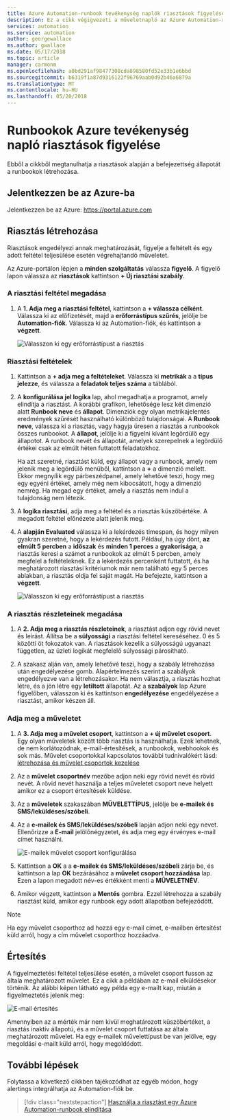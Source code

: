 ```yaml
---
title: Azure Automation-runbook tevékenység naplók riasztások figyelése
description: Ez a cikk végigvezeti a műveletnapló az Azure Automation-runbook figyelése
services: automation
ms.service: automation
author: georgewallace
ms.author: gwallace
ms.date: 05/17/2018
ms.topic: article
manager: carmonm
ms.openlocfilehash: a0bd291af98477308cda898580fd52e33b1e6bbd
ms.sourcegitcommit: b6319f1a87d9316122f96769aab0d92b46a6879a
ms.translationtype: MT
ms.contentlocale: hu-HU
ms.lasthandoff: 05/20/2018
---
```

# <a name="monitoring-runbooks-with-azure-activity-log-alerts"></a>Runbookok Azure tevékenység napló riasztások figyelése

Ebből a cikkből megtanulhatja a riasztások alapján a befejezettség állapotát a runbookok létrehozása.

## <a name="log-in-to-azure"></a>Jelentkezzen be az Azure-ba

Jelentkezzen be az Azure: https://portal.azure.com

## <a name="create-alert"></a>Riasztás létrehozása

Riasztások engedélyezi annak meghatározását, figyelje a feltételt és egy adott feltétel teljesülése esetén végrehajtandó műveletet.

Az Azure-portálon lépjen a **minden szolgáltatás** válassza **figyelő**. A figyelő lapon válassza az **riasztások** kattintson **+ Új riasztási szabály**.

### <a name="define-the-alert-condition"></a>A riasztási feltétel megadása

1. A **1. Adja meg a riasztási feltétel**, kattintson a **+ válassza célként**. Válassza ki az előfizetését, majd a **erőforrástípus szűrés**, jelölje be **Automation-fiók**. Válassza ki az Automation-fiók, és kattintson a **végzett**.

   ![Válasszon ki egy erőforrástípust a riasztás](./media/automation-alert-activity-log/select-resource.png)

### <a name="configure-alert-criteria"></a>Riasztási feltételek

1. Kattintson a **+ adja meg a feltételeket**. Válassza ki **metrikák** a a **típus jelezze**, és válassza a **feladatok teljes száma** a táblából.

1. A **konfigurálása jel logika** lap, ahol megadhatja a programot, amely elindítja a riasztást. A korábbi grafikon, lehetősége lesz két dimenzió alatt **Runbook neve** és **állapot**. Dimenziók egy olyan metrikajelentés eredmények szűrését használható különböző tulajdonságai. A **Runbook neve**, válassza ki a riasztás, vagy hagyja üresen a riasztás a runbookok összes runbookot. A **állapot**, jelölje ki a figyelni kívánt legördülő egy állapotot. A runbook nevét és állapotát, amelyek szerepelnek a legördülő értékei csak az elmúlt héten futtatott feladatokhoz.

   Ha azt szeretné, riasztást küld, egy állapot vagy a runbook, amely nem jelenik meg a legördülő menüből, kattintson a **\+** a dimenzió mellett. Ekkor megnyílik egy párbeszédpanel, amely lehetővé teszi, hogy meg egy egyéni értéket, amely még nem kibocsátott, hogy a dimenzió nemrég. Ha megad egy értéket, amely a riasztás nem indul a tulajdonság nem létezik.

1. A **logika riasztási**, adja meg a feltétel és a riasztás küszöbértéke. A megadott feltétel előnézete alatt jelenik meg.

1. A **alapján Evaluated** válassza ki a lekérdezés timespan, és hogy milyen gyakran szeretné, hogy a lekérdezés futott. Például, ha úgy dönt, **az elmúlt 5 percben** a **időszak** és **minden 1 perces** a **gyakorisága**, a riasztás keresi a számot a runbookok az elmúlt 5 percben, amely megfelel a feltételeknek. Ez a lekérdezés percenként futtatott, és ha meghatározott riasztási kritériumok már nem található egy 5 perces ablakban, a riasztás oldja fel saját magát. Ha befejezte, kattintson a **végzett**.

   ![Válasszon ki egy erőforrástípust a riasztás](./media/automation-alert-activity-log/configure-signal-logic.png)

### <a name="define-alert-details"></a>A riasztás részleteinek megadása

1. A **2. Adja meg a riasztás részleteinek**, a riasztást adjon egy rövid nevet és leírást. Állítsa be a **súlyossági** a riasztási feltétel kereséséhez. 0 és 5 közötti öt fokozatok van. A riasztások kezelik a súlyosságú ugyanazt független, az üzleti logikát megfelelő súlyossági párosítható.

1. A szakasz alján van, amely lehetővé teszi, hogy a szabály létrehozása után engedélyezése gomb. Alapértelmezés szerint a szabályok engedélyezve van a létrehozásakor. Ha nem választja, a riasztás hozhat létre, és a jön létre egy **letiltott** állapotát. Az a **szabályok** lap Azure figyelőben, válasszon ki és kattintson **engedélyezése** engedélyezése a riasztást, amikor készen áll.

### <a name="define-the-action-to-take"></a>Adja meg a műveletet

1. A **3. Adja meg a művelet csoport**, kattintson a **+ új művelet csoport**. Egy olyan műveletek között több riasztás is használhatja. Ezek lehetnek, de nem korlátozódnak, e-mail-értesítések, a runbookok, webhookok és sok más. Művelet csoportokkal kapcsolatos további tudnivalókért lásd: [létrehozása és művelet csoportok kezelése](../monitoring-and-diagnostics/monitoring-action-groups.md)

1. Az a **művelet csoportnév** mezőbe adjon neki egy rövid nevét és rövid nevét. A rövid nevét használja a teljes műveletet csoport neve helyett amikor ez a csoport értesítések küldése.

1. Az a **műveletek** szakaszában **MŰVELETTÍPUS**, jelölje be **e-mailek és SMS/leküldéses/szóbeli**.

1. Az a **e-mailek és SMS/leküldéses/szóbeli** lapján adjon neki egy nevet. Ellenőrizze a **E-mail** jelölőnégyzetet, és adja meg egy érvényes e-mail címet használni.

   ![E-mailek művelet csoport konfigurálása](./media/automation-alert-activity-log/add-action-group.png)

1. Kattintson a **OK** a a **e-mailek és SMS/leküldéses/szóbeli** zárja be, és kattintson a lap **OK** bezárásához a **művelet csoport hozzáadása** lap. Ezen a lapon megadott név-es értékként menti a **MŰVELETNÉV**.

1. Amikor végzett, kattintson a **Mentés** gombra. Ezzel létrehozza a szabály riasztást küld, amikor egy runbook egy adott állapotban befejeződött.

> [!NOTE]
> Ha egy művelet csoporthoz ad hozzá egy e-mail címet, e-mailben értesítést küld arról, hogy a cím művelet csoporthoz hozzáadva.

## <a name="notification"></a>Értesítés

A figyelmeztetési feltétel teljesülése esetén, a művelet csoport fusson az általa meghatározott művelet. Ez a cikk a példában az e-mail elküldésekor történik. Az alábbi képen látható egy példa egy e-mailt kap, miután a figyelmeztetés jelenik meg:

![E-mail értesítés](./media/automation-alert-activity-log/alert-email.png)

Amennyiben az a mérték már nem kívül meghatározott küszöbértéket, a riasztás inaktív állapotú, és a művelet csoport futtatása az általa meghatározott művelet. Ha egy e-mailek művelettípust be van jelölve, egy megoldási e-mailt küld arról, hogy megoldódott.

## <a name="next-steps"></a>További lépések

Folytassa a következő cikkben tájékozódhat az egyéb módon, hogy alertings integrálhatja az Automation-fiók be.

> [!div class="nextstepaction"]
> [Használja a riasztást egy Azure Automation-runbook elindítása](automation-create-alert-triggered-runbook.md)